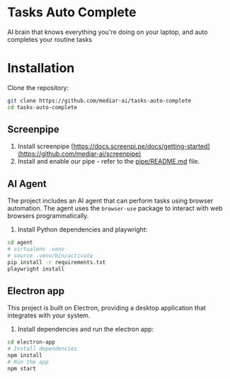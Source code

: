 # Tasks Auto Complete

AI brain that knows everything you're doing on your laptop, and auto completes your routine tasks

# Installation

Clone the repository:
```bash
git clone https://github.com/mediar-ai/tasks-auto-complete
cd tasks-auto-complete
```

## Screenpipe

1. Install screenpipe [https://docs.screenpi.pe/docs/getting-started](https://github.com/mediar-ai/screenpipe)
2. Install and enable our pipe - refer to the [pipe/README.md](pipe/README.md) file.

## AI Agent

The project includes an AI agent that can perform tasks using browser automation. The agent uses the `browser-use` package to interact with web browsers programmatically.

1. Install Python dependencies and playwright:
```bash
cd agent
# virtualenv .venv
# source .venv/bin/activate
pip install -r requirements.txt
playwright install
```

## Electron app

This project is built on Electron, providing a desktop application that integrates with your system.

1. Install dependencies and run the electron app:
```bash
cd electron-app
# Install dependencies
npm install
# Run the app
npm start
```